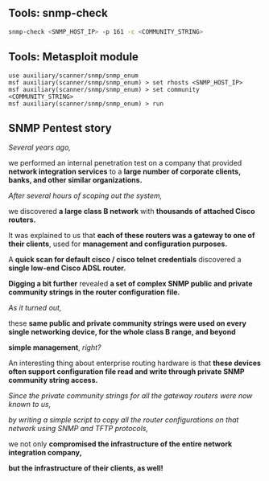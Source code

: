 ## Tools: snmp-check
```bash
snmp-check <SNMP_HOST_IP> -p 161 -c <COMMUNITY_STRING>
```

## Tools: Metasploit module
```
use auxiliary/scanner/snmp/snmp_enum
msf auxiliary(scanner/snmp/snmp_enum) > set rhosts <SNMP_HOST_IP> 
msf auxiliary(scanner/snmp/snmp_enum) > set community <COMMUNITY_STRING>
msf auxiliary(scanner/snmp/snmp_enum) > run
```

## SNMP Pentest story
*Several years ago,*

we performed an internal penetration test on a company that provided **network integration services** to a **large number of corporate clients, banks, and other similar organizations.**

*After several hours of scoping out the system,*

we discovered **a large class B network** with **thousands of attached Cisco routers.**

It was explained to us that **each of these routers was a gateway to one of their clients**, used for **management and configuration purposes.**

A **quick scan for default cisco / cisco telnet credentials** discovered a **single low-end Cisco ADSL router.**

**Digging a bit further** revealed **a set of complex SNMP public and private community strings in the router configuration file.**

*As it turned out,*

these **same public and private community strings were used on every single networking device, for the whole class B range, and beyond**

**simple management**, *right?*

An interesting thing about enterprise routing hardware is that **these devices often support configuration file read and write through private SNMP community string access.**

*Since the private community strings for all the gateway routers were now known to us,*

*by writing a simple script to copy all the router configurations on that network using SNMP and TFTP protocols,*

we not only **compromised the infrastructure of the entire network integration company,**

**but the infrastructure of their clients, as well!**